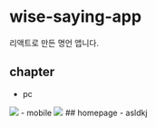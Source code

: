 # wise-saying-app
리액트로 만든 명언 앱니다. 
## chapter
- pc
<img src="https://github.com/YOUNGEUN100/wise-saying-app/assets/121986519/7f24bee4-b149-4463-9e6d-7c9ffa5342e9">
- mobile
<img src="https://github.com/YOUNGEUN100/wise-saying-app/assets/121986519/61897bca-430f-4f51-96cb-ac9d2d33b6c5">
## homepage
- asldkj




